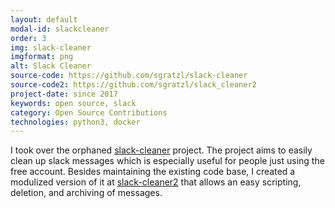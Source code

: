 ```yaml
---
layout: default
modal-id: slackcleaner
order: 3
img: slack-cleaner
imgformat: png
alt: Slack Cleaner
source-code: https://github.com/sgratzl/slack-cleaner
source-code2: https://github.com/sgratzl/slack_cleaner2
project-date: since 2017
keywords: open source, slack
category: Open Source Contributions
technologies: python3, docker
---
```


I took over the orphaned [slack-cleaner](https://github.com/sgratzl/slack-cleaner) project. The project aims to easily clean up slack messages which is especially useful for people just using the free account. Besides maintaining the existing code base, I created a modulized version of it at [slack-cleaner2](https://github.com/sgratzl/slack_cleaner2) that allows an easy scripting, deletion, and archiving of messages.
